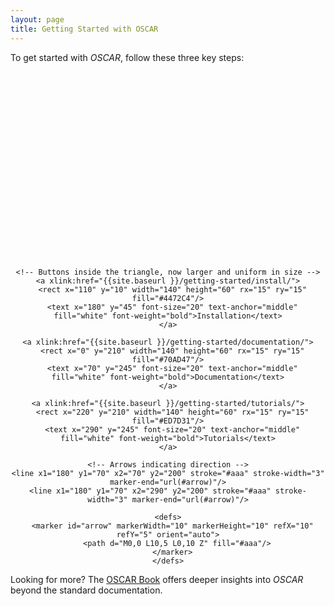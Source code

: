 ```yaml
---
layout: page
title: Getting Started with OSCAR
---
```


To get started with *OSCAR*, follow these three key steps:

<div style="text-align: center;">
  <svg width="360" height="300" viewBox="0 0 360 300">
    
    <!-- Buttons inside the triangle, now larger and uniform in size -->
    <a xlink:href="{{site.baseurl }}/getting-started/install/">
      <rect x="110" y="10" width="140" height="60" rx="15" ry="15" fill="#4472C4"/>
      <text x="180" y="45" font-size="20" text-anchor="middle" fill="white" font-weight="bold">Installation</text>
    </a>

    <a xlink:href="{{site.baseurl }}/getting-started/documentation/">
      <rect x="0" y="210" width="140" height="60" rx="15" ry="15" fill="#70AD47"/>
      <text x="70" y="245" font-size="20" text-anchor="middle" fill="white" font-weight="bold">Documentation</text>
    </a>

    <a xlink:href="{{site.baseurl }}/getting-started/tutorials/">
      <rect x="220" y="210" width="140" height="60" rx="15" ry="15" fill="#ED7D31"/>
      <text x="290" y="245" font-size="20" text-anchor="middle" fill="white" font-weight="bold">Tutorials</text>
    </a>

    <!-- Arrows indicating direction -->
    <line x1="180" y1="70" x2="70" y2="200" stroke="#aaa" stroke-width="3" marker-end="url(#arrow)"/>
    <line x1="180" y1="70" x2="290" y2="200" stroke="#aaa" stroke-width="3" marker-end="url(#arrow)"/>
    
    <defs>
      <marker id="arrow" markerWidth="10" markerHeight="10" refX="10" refY="5" orient="auto">
        <path d="M0,0 L10,5 L0,10 Z" fill="#aaa"/>
      </marker>
    </defs>
  </svg>
</div>

Looking for more? The [OSCAR Book](https://www.oscar-book.org/) offers deeper insights into *OSCAR* beyond the standard documentation.
